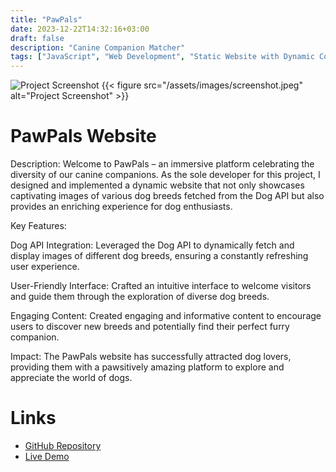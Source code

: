 ```yaml
---
title: "PawPals"
date: 2023-12-22T14:32:16+03:00
draft: false
description: "Canine Companion Matcher"
tags: ["JavaScript", "Web Development", "Static Website with Dynamic Content"]
---
```

![Project Screenshot](/assets/images/screenshot.jpg)
{{< figure src="/assets/images/screenshot.jpeg" alt="Project Screenshot" >}}


# PawPals Website 

Description:
Welcome to PawPals – an immersive platform celebrating the diversity of our canine companions. As the sole developer for this project, I designed and implemented a dynamic website that not only showcases captivating images of various dog breeds fetched from the Dog API but also provides an enriching experience for dog enthusiasts.

Key Features:

Dog API Integration: Leveraged the Dog API to dynamically fetch and display images of different dog breeds, ensuring a constantly refreshing user experience.

User-Friendly Interface: Crafted an intuitive interface to welcome visitors and guide them through the exploration of diverse dog breeds.

Engaging Content: Created engaging and informative content to encourage users to discover new breeds and potentially find their perfect furry companion.

Impact:
The PawPals website has successfully attracted dog lovers, providing them with a pawsitively amazing platform to explore and appreciate the world of dogs.

# Links

- [GitHub Repository](https://github.com/Kallias254/pawsome-pals/tree/master)
- [Live Demo](https://kallias254.github.io/pawsome-pals/#)

